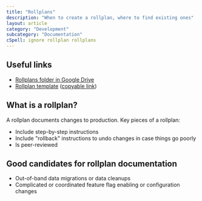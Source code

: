```yaml
---
title: "Rollplans"
description: "When to create a rollplan, where to find existing ones"
layout: article
category: "Development"
subcategory: "Documentation"
cSpell: ignore rollplan rollplans
---
```


## Useful links

- [Rollplans folder in Google Drive][gdrive-folder]
- [Rollplan template][rollplan-template] ([copyable link][copy-link])

[gdrive-folder]: https://drive.google.com/drive/folders/1Dh_1djujFno8T8XkrwTV5UkVAO3NxWC0
[rollplan-template]: https://docs.google.com/document/d/1Mh7FdSFZiFNxf87aqpO77eTAL1LcVg1yFajKtTQcQLs/view
[copy-link]: https://docs.google.com/document/d/1Mh7FdSFZiFNxf87aqpO77eTAL1LcVg1yFajKtTQcQLs/copy

## What is a rollplan?

A rollplan documents changes to production. Key pieces of a rollplan:

- Include step-by-step instructions
- Include "rollback" instructions to undo changes in case things go poorly
- Is peer-reviewed

## Good candidates for rollplan documentation

- Out-of-band data migrations or data cleanups
- Complicated or coordinated feature flag enabling or configuration changes



